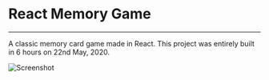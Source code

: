 # React Memory Game
---
A classic memory card game made in React. This project was entirely built in 6 hours on 22nd May, 2020.

![Screenshot](https://github.com/Gomango999/midnight-code/blob/master/public/images/screenshot_01.png)

